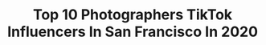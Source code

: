 ---
title: Top 10 Photographers TikTok Influencers In San Francisco In 2020
description: >-
  Find top photographers TikTok influencers in San Francisco in 2020. Most popular hashtags: #sanfrancisco #fyp #travel #photographer.
platform: TikTok
hits: 13
text_top: Identify the best TikTok influencers on inBeat.
text_bottom: inBeat has 13 TikTok influencers like this in San Francisco, United States for you to connect with.
profiles:
  - username: "hillary_jeanne"
    fullname: >-
      hillary_jeanne
    bio: >-
      📸 Coach for Photographers | Biz Tips Open book and here to help you!👇🏼
    location: "United States"
    followers: 4926
    engagement: 652
    commentsToLikes: 0.066616
    id: ckdnk8e08j2760j23fclfgy64
    verified: false
    hashtags: "#wholesome, #phototips101, #brandphotographer, #learnphotography"
  - username: "tobyharriman"
    fullname: >-
      Toby Harriman
    bio: >-
      📽 Creative Producer x Aerial Director 🚁 San Francisco x Alaska @NatGeoTravel
    location: "United States"
    followers: 9687
    engagement: 204
    commentsToLikes: 0.019404
    id: ck8hk4972c6se0j78g0evap01
    verified: false
    hashtags: "#covid19, #sanfrancisco, #aerial, #video"
  - username: "sightsofsara"
    fullname: >-
      Sights Of Sara
    bio: >-
      Venmo:SightsOfSara Traveler & Photographer Guide to being a nomad⬇️
    location: "United States"
    followers: 121300
    engagement: 1522
    commentsToLikes: 0.032674
    id: ck8saxmqs4cv90j780lhekivq
    verified: false
    hashtags: "#tiktoktravel, #fyp, #yosemite, #thecoldestwater"
  - username: "maxloew_"
    fullname: >-
      Max Loew
    bio: >-
      Professional photographer. I post cool photos on Instagram. @maxloew NYC 📍
    location: "United States"
    followers: 59100
    engagement: 1886
    commentsToLikes: 0.009872
    id: ck8kff1budwws0j78y6tx56ia
    verified: false
    hashtags: "#oregon, #photographer, #myphotography, #fyp"
  - username: "michaellaxphoto"
    fullname: >-
      Michael Lax
    bio: >-
      SF-based photographer 🌁 Explorest co-founder
    location: "United States"
    followers: 19700
    engagement: 1301
    commentsToLikes: 0.019935
    id: ck8hmwweso0gm0j78qs3au4xa
    verified: false
    hashtags: "#sanfrancisco, #bayarea, #coronavirus, #california"
  - username: "bylkylov"
    fullname: >-
      Darkhan Bylkylov
    bio: >-
      Automotive filmmaker and photographer 🎥 📍SF IG: @bylkylov bylkylov.ig@gmail.co
    location: "United States"
    followers: 390300
    engagement: 806
    commentsToLikes: 0.008686
    id: ck8w373am77rq0j7808fqmz3y
    verified: false
    hashtags: "#bayarea, #foryou, #sunset, #m2"
  - username: "bay.photography"
    fullname: >-
      Brandon Yoshizawa
    bio: >-
      Los Angeles Travel and landscape photography IG: @bay.photography
    location: "United States"
    followers: 3563
    engagement: 1007
    commentsToLikes: 0.047415
    id: ckb9ffml73u4b0j23yxg8egkx
    verified: false
    hashtags: "#landscape, #nature, #fog, #timelapse"
  - username: "dannybperez"
    fullname: >-
      Danny B.
    bio: >-
      Content Creator || Bay Area, CA 📍 #MambaMentality Print store 👇🏼
    location: "United States"
    followers: 11600
    engagement: 1570
    commentsToLikes: 0.036297
    id: ckb9vnh71uzz60j23jkxwb3jr
    verified: false
    hashtags: "#travel, #artisitsoftiktok, #artistsoftiktok, #fy"
  - username: "cindyycheeks"
    fullname: >-
      cindyycheeks
    bio: >-
      ig @cindyycheeks travel | photography | cute outfits
    location: "United States"
    followers: 3422
    engagement: 550
    commentsToLikes: 0.050574
    id: ckb9qhkbumfrx0j231w7ud7h9
    verified: false
    hashtags: "#moreyouknow, #instagramtips, #photoshoot, #foryou"
  - username: "marissa_rose_a"
    fullname: >-
      riss
    bio: >-
      Petite Runway Model🛸🕊🦋dm me on insta if you want to take my modeling classes!
    location: "United States"
    followers: 7704
    engagement: 1517
    commentsToLikes: 0.074807
    id: ckcdw9eslfjv10j23rk6fb2wy
    verified: false
    hashtags: "#modeltips, #fashion, #nyc, #modeltiktok"
---